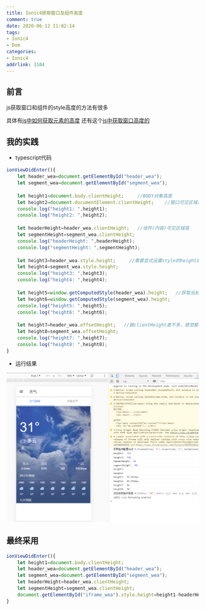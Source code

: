 ```yaml
---
title: Ionic4获取窗口及组件高度
comment: true
date: 2020-06-12 11:02:14
tags: 
- Ionic4 
- Dom
categories: 
- Ionic4
addrlink: 1104
---
```



## 前言

js获取窗口和组件的style高度的方法有很多

具体有[js中如何获取元素的高度](https://blog.csdn.net/qq_32786873/article/details/53219416) 还有这个[js中获取窗口高度的](https://www.jianshu.com/p/193789c14138)


## 我的实践

- typescript代码

```typescript
ionViewDidEnter(){
    let header_wea=document.getElementById("header_wea");
    let segment_wea=document.getElementById("segment_wea");
    
    let height1=document.body.clientHeight;     //BODY对象高度
    let height2=document.documentElement.clientHeight;    //窗口可见区域高
    console.log("height1: ",height1);
    console.log("height2: ",height2);
    
    let headerHeight=header_wea.clientHeight;   //组件(内容)可见区域高
    let segmentHeight=segment_wea.clientHeight;
    console.log("headerHeight: ",headerHeight);
    console.log("segmentHeight: ",segmentHeight);
    
    let height3=header_wea.style.height;     //需要显式设置style的height属性才能获取到高度
    let height4=segment_wea.style.height;
    console.log("height3: ",height3);
    console.log("height4: ",height4);

    let height5=window.getComputedStyle(header_wea).height;   //获取当前元素所有最终使用的CSS属性值
    let height6=window.getComputedStyle(segment_wea).height;
    console.log("height5: ",height5);
    console.log("height6: ",height6);

    let height7=header_wea.offsetHeight;   //跟clientHeight差不多，感觉都是组件(内容)可见区域高
    let height8=segment_wea.offsetHeight;
    console.log("height7: ",height7);
    console.log("height8: ",height8);
}

```

- 运行结果

![img1](./Ionic4获取窗口及组件高度/2.png)



## 最终采用

```typescript
ionViewDidEnter(){
    let height1=document.body.clientHeight;     
    let header_wea=document.getElementById("header_wea");
    let segment_wea=document.getElementById("segment_wea");
    let headerHeight=header_wea.clientHeight;   
    let segmentHeight=segment_wea.clientHeight;
    document.getElementById("iframe_wea").style.height=height1-headerHeight-segmentHeight+"px";
}
```




